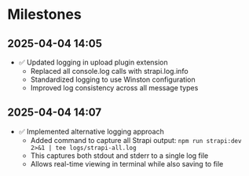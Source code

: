 # Milestones

## 2025-04-04 14:05
- ✅ Updated logging in upload plugin extension
  - Replaced all console.log calls with strapi.log.info
  - Standardized logging to use Winston configuration
  - Improved log consistency across all message types

## 2025-04-04 14:07
- ✅ Implemented alternative logging approach
  - Added command to capture all Strapi output: `npm run strapi:dev 2>&1 | tee logs/strapi-all.log`
  - This captures both stdout and stderr to a single log file
  - Allows real-time viewing in terminal while also saving to file
